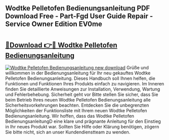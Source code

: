 ## Wodtke Pelletofen Bedienungsanleitung PDF Download Free - Part-Fgd User Guide Repair - Service Owner Edition EV0me

# <h2><a href="http://df23y4y.blite.top/?on=Wodtke+Pelletofen+Bedienungsanleitung">🔗Download 👉🔴 Wodtke Pelletofen Bedienungsanleitung</a></h2>

[![Wodtke Pelletofen Bedienungsanleitung new download](https://i.imgur.com/lujVjoI.png)](http://df23y4y.blite.top/?on=Wodtke+Pelletofen+Bedienungsanleitung)
Grüße und willkommen in der Bedienungsanleitung für Ihr neu gekauftes Wodtke Pelletofen Bedienungsanleitung. Dieses Handbuch soll Ihnen helfen, die Funktionen und Funktionen Ihres Produkts einfach zu navigieren. Im Inneren finden Sie detaillierte Anweisungen zur Installation, Verwendung, Wartung und Fehlerbehebung. Sicherheit geht vor Bitte stellen Sie sicher, dass Sie beim Betrieb Ihres neuen Wodtke Pelletofen Bedienungsanleitung alle Sicherheitsvorkehrungen beachten. Entdecken Sie die unbegrenzten Möglichkeiten der Funktionsliste mit Ihrem neuen Wodtke Pelletofen Bedienungsanleitung. Wir hoffen, dass das Wodtke Pelletofen BedienungsanleitungD eine klare und prägnante Anleitung für den Einstieg in Ihr neues Produkt war. Sollten Sie Hilfe oder Klärung benötigen, zögern Sie bitte nicht, sich an unser Kundendienstteam zu wenden.
